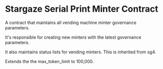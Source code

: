 # Stargaze Serial Print Minter Contract

A contract that maintains all vending machine minter governance parameters.

It's responsible for creating new minters with the latest governance parameters.

It also maintains status lists for vending minters. This is inherited from sg4.

Extends the the max_token_limit to 100,000.
